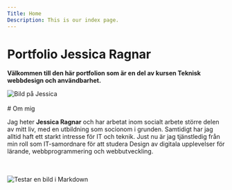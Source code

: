```yaml
---
Title: Home
Description: This is our index page.
---
```


Portfolio Jessica Ragnar
==========================

**Välkommen till den här portfolion som är en del av kursen Teknisk webbdesign och användbarhet.**

<img src="http://www.student.bth.se/~jera23/dbwebb-kurser/design/me/portfolio/assets/img/JessicaR.jpg" alt="Bild på Jessica" class="profile-pic">
<br><br>
# Om mig

Jag heter **Jessica Ragnar** och har arbetat inom socialt arbete större delen av mitt liv, med en utbildning som socionom i grunden. Samtidigt har jag alltid haft ett starkt intresse för IT och teknik. Just nu är jag tjänstledig från min roll som IT-samordnare för att studera Design av digitala upplevelser för lärande, webbprogrammering och webbutveckling.

<br><br>
 ![Testar en bild i Markdown](http://www.student.bth.se/~jera23/dbwebb-kurser/design/me/portfolio/assets/img/logo.png)
